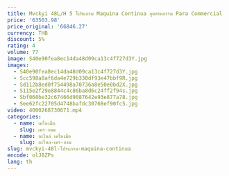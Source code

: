 ```yaml
---
title: Mvckyi 48L/H 5 โปรแกรม Maquina Continua อุตสาหกรรม Para Commercial Ice Cream Ice Cream และ Slushies เครื่องผู้ผลิต
price: '63503.98'
price_original: '66846.27'
currency: THB
discount: 5%
rating: 4
volume: 77
image: S40e90fea8ec14da48d09ca13c4f727d3Y.jpg
images:
  - S40e90fea8ec14da48d09ca13c4f727d3Y.jpg
  - Scc598a8af6da4e729b330df93e47bbf9R.jpg
  - Sd112b8ed0f754498a70736a8e50e0bd2X.jpg
  - S115e2f29e8844c4c86ba8d6c24ff2f94s.jpg
  - Sbf060be32c67466d9087642e93e877a78.jpg
  - See62fc22705d4748bafdc30768ef90fc5.jpg
video: 4000268730671.mp4
categories:
  - name: เครื่องมือ
    slug: เคร-องม
  - name: อะไหล่ เครื่องมือ
    slug: อะไหล-เคร-องม
slug: mvckyi-48l-โปรแกรม-maquina-continua
encode: olJ8ZPs
lang: th
---
```

  